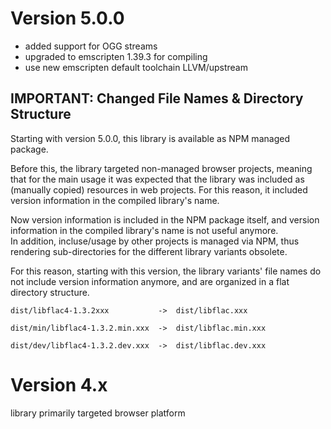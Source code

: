 
# Version 5.0.0

 * added support for OGG streams
 * upgraded to emscripten 1.39.3 for compiling
 * use new emscripten default toolchain LLVM/upstream

## IMPORTANT: Changed File Names & Directory Structure

Starting with version 5.0.0, this library is available as NPM managed package.

Before this, the library targeted non-managed browser projects, meaning that
for the main usage it was expected that the library was included as (manually copied)
resources in web projects. For this reason, it included version information in the
compiled library's name.

Now version information is included in the NPM package itself, and version information
in the compiled library's name is not useful anymore.  
In addition, incluse/usage by other projects is managed via NPM, thus rendering
sub-directories for the different library variants obsolete.

For this reason, starting with this version, the library variants' file names
do not include version information anymore, and are organized in a flat directory
structure.

```
dist/libflac4-1.3.2xxx           ->  dist/libflac.xxx

dist/min/libflac4-1.3.2.min.xxx  ->  dist/libflac.min.xxx

dist/dev/libflac4-1.3.2.dev.xxx  ->  dist/libflac.dev.xxx
```

# Version 4.x

library primarily targeted browser platform

